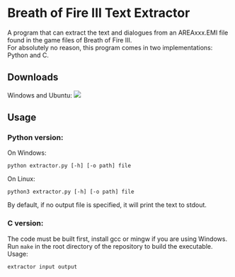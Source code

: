 # Breath of Fire III Text Extractor
A program that can extract the text and dialogues from an AREAxxx.EMI file found in the game files of Breath of Fire III.  
For absolutely no reason, this program comes in two implementations: Python and C.

## Downloads
Windows and Ubuntu: [![](https://github.com/glitch-in-the-herring/bof3-text-extractor/actions/workflows/c-cpp.yml/badge.svg)](https://github.com/glitch-in-the-herring/bof3-text-extractor/actions)

## Usage
### Python version:
On Windows:
```
python extractor.py [-h] [-o path] file
```
  
On Linux:
```
python3 extractor.py [-h] [-o path] file
```
By default, if no output file is specified, it will print the text to stdout.

### C version:
The code must be built first, install gcc or mingw if you are using Windows.  
Run `make` in the root directory of the repository to build the executable.
Usage:
```
extractor input output
```

